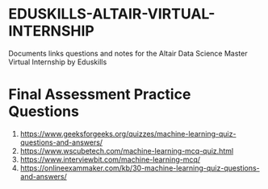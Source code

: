 # EDUSKILLS-ALTAIR-VIRTUAL-INTERNSHIP
Documents links questions and notes for the Altair Data Science Master Virtual Internship by Eduskills

# Final Assessment Practice Questions
1. https://www.geeksforgeeks.org/quizzes/machine-learning-quiz-questions-and-answers/
2. https://www.wscubetech.com/machine-learning-mcq-quiz.html
3. https://www.interviewbit.com/machine-learning-mcq/
4. https://onlineexammaker.com/kb/30-machine-learning-quiz-questions-and-answers/
